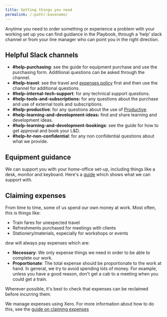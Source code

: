 ```yaml
---
title: Getting things you need
permalink: /:path/:basename/
---
```


Anytime you need to order something or experience a problem with your working
set up you can find guidance in the Playbook, through a ‘help’ slack channel or
from your line manager who can point you in the right direction.

## Helpful Slack channels

- **\#help-purchasing**: see the guide for equipment purchase and use the
  purchasing form. Additional questions can be asked through the channel.
- **\#help-travel**: see the travel and
  [expenses policy](https://docs.google.com/document/d/1HCNkW_wgJ_CDKXGNwdcsx64-F2AZtbfML7_Tb_PvDRA/edit#)
  first and then use the channel for additional questions.
- **\#help-internal-tech-support**: for any technical support questions.
- **\#help-tools-and-subscriptions:** for any questions about the purchase and
  use of external tools and subscriptions.
- **\#help-productive**: for any questions about the use of
  [Productive](https://app.productive.io).
- **\#help-learning-and-development-ideas:** find and share learning and
  development ideas.
- **\#help-learning-and-development-bookings**: see the guide for how to get
  approval and book your L&D.
- **\#help-hr-non-confidential**: for any non confidential questions about what
  we provide.

## Equipment guidance

We can support you with your home-office set-up, including things like a desk,
monitor and keyboard. Here's a
[guide](https://docs.google.com/document/d/17Q8zOEm4cd0ZDGqkT8Bcg8G1CCK_vLlwMtOFVgJalAU/edit#heading=h.1z3dei2pr1jh)
which shows what we can support with.

## Claiming expenses

From time to time, some of us spend our own money at work. Most often, this is
things like:

- Train fares for unexpected travel
- Refreshments purchased for meetings with clients
- Stationery/materials, especially for workshops or events

dxw will always pay expenses which are:

- **Necessary**: We only expense things we need in order to be able to complete
  our work.
- **Proportionate**: The total expense should be proportionate to the work at
  hand. In general, we try to avoid spending lots of money. For example, unless
  you have a good reason, don't get a cab to a meeting when you could get a
  train.

Wherever possible, it's best to check that expenses can be reclaimed before
incurring them.

We manage expenses using Xero. For more information about how to do this, see
the [guide on claiming expenses](claiming-expenses/)

